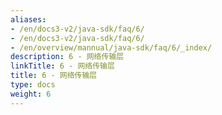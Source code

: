 ```yaml
---
aliases:
- /en/docs3-v2/java-sdk/faq/6/
- /en/docs3-v2/java-sdk/faq/6/
- /en/overview/mannual/java-sdk/faq/6/_index/
description: 6 - 网络传输层
linkTitle: 6 - 网络传输层
title: 6 - 网络传输层
type: docs
weight: 6
---
```

